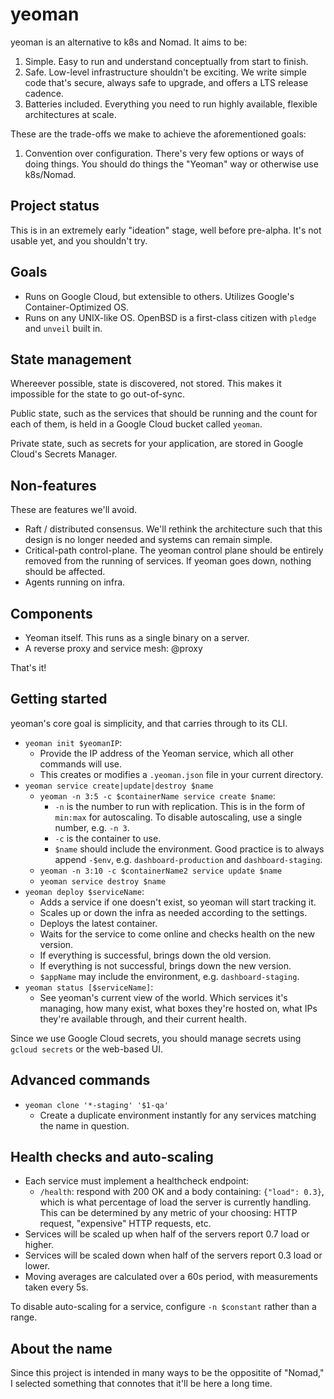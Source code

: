 # yeoman

yeoman is an alternative to k8s and Nomad. It aims to be:

1. Simple. Easy to run and understand conceptually from start to finish.
2. Safe. Low-level infrastructure shouldn't be exciting. We write simple code
   that's secure, always safe to upgrade, and offers a LTS release cadence.
3. Batteries included. Everything you need to run highly available, flexible
   architectures at scale.

These are the trade-offs we make to achieve the aforementioned goals:

1. Convention over configuration. There's very few options or ways of doing
   things. You should do things the "Yeoman" way or otherwise use k8s/Nomad.

## Project status

This is in an extremely early "ideation" stage, well before pre-alpha. It's not
usable yet, and you shouldn't try.

## Goals

* Runs on Google Cloud, but extensible to others. Utilizes Google's
  Container-Optimized OS. 
* Runs on any UNIX-like OS. OpenBSD is a first-class citizen with `pledge` and
  `unveil` built in.

## State management

Whereever possible, state is discovered, not stored. This makes it impossible
for the state to go out-of-sync.

Public state, such as the services that should be running and the count for
each of them, is held in a Google Cloud bucket called `yeoman`.

Private state, such as secrets for your application, are stored in Google
Cloud's Secrets Manager.

## Non-features

These are features we'll avoid.

* Raft / distributed consensus. We'll rethink the architecture such that this
  design is no longer needed and systems can remain simple.
* Critical-path control-plane. The yeoman control plane should be entirely
  removed from the running of services. If yeoman goes down, nothing should be
  affected.
* Agents running on infra.

## Components

* Yeoman itself. This runs as a single binary on a server.
* A reverse proxy and service mesh: @proxy

That's it!

## Getting started

yeoman's core goal is simplicity, and that carries through to its CLI.

* `yeoman init $yeomanIP`:
	* Provide the IP address of the Yeoman service, which all other
	  commands will use.
	* This creates or modifies a `.yeoman.json` file in your current
	  directory.
* `yeoman service create|update|destroy $name`
	* `yeoman -n 3:5 -c $containerName service create $name`:
		* `-n` is the number to run with replication. This is in the
		  form of `min:max` for autoscaling. To disable autoscaling,
		  use a single number, e.g. `-n 3`.
		* `-c` is the container to use.
		* `$name` should include the environment. Good practice is to
		  always append `-$env`, e.g. `dashboard-production` and
		  `dashboard-staging`.
	* `yeoman -n 3:10 -c $containerName2 service update $name`
	* `yeoman service destroy $name`
* `yeoman deploy $serviceName`:
	* Adds a service if one doesn't exist, so yeoman will start tracking
	  it.
	* Scales up or down the infra as needed according to the settings.
	* Deploys the latest container.
	* Waits for the service to come online and checks health on the new
	  version.
	* If everything is successful, brings down the old version.
	* If everything is not successful, brings down the new version. 
	* `$appName` may include the environment, e.g. `dashboard-staging`.
* `yeoman status [$serviceName]`:
	* See yeoman's current view of the world. Which services it's managing,
	  how many exist, what boxes they're hosted on, what IPs they're
	  available through, and their current health.

Since we use Google Cloud secrets, you should manage secrets using `gcloud
secrets` or the web-based UI.

## Advanced commands

* `yeoman clone '*-staging' '$1-qa'`
	* Create a duplicate environment instantly for any services matching
	  the name in question.

## Health checks and auto-scaling

* Each service must implement a healthcheck endpoint:
	* `/health`: respond with 200 OK and a body containing:
		`{"load": 0.3}`, which is what percentage of load the server is
		currently handling. This can be determined by any metric of
		your choosing: HTTP request, "expensive" HTTP requests, etc.
* Services will be scaled up when half of the servers report 0.7 load or
  higher.
* Services will be scaled down when half of the servers report 0.3 load or
  lower.
* Moving averages are calculated over a 60s period, with measurements taken
  every 5s.

To disable auto-scaling for a service, configure `-n $constant` rather than a
range.

## About the name

Since this project is intended in many ways to be the oppositite of "Nomad," I
selected something that connotes that it'll be here a long time.
